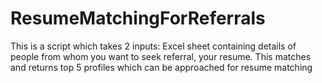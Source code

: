 # ResumeMatchingForReferrals
This is a script which takes 2 inputs: Excel sheet containing details of people from whom you want to seek referral, your resume. This matches and returns top 5 profiles which can be approached for resume matching
